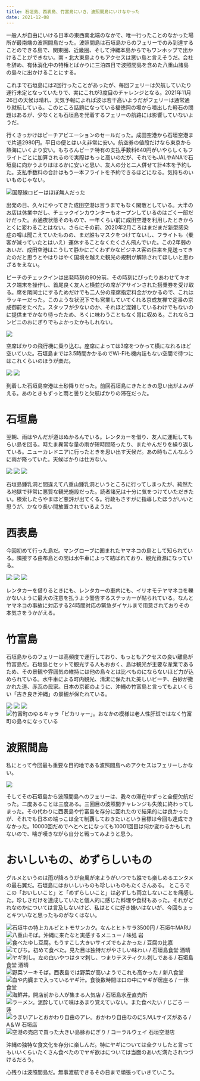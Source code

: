 ```yaml
---
title: 石垣島、西表島、竹富島にいき、波照間島にいけなかった
date: 2021-12-08
---
```


一般人が自由にいける日本の東西南北端のなかで、唯一行ったことのなかった場所が最南端の波照間島だった。波照間島は石垣島からのフェリーでのみ到達することのできる島で、関東圏、近畿圏、そして沖縄本島からでもワンホップで出かけることができない。南・北大東島よりもアクセスは悪い島と言えそうだ。会社を辞め、有休消化中の特権とばかりに三泊四日で波照間島を含めた八重山諸島の島々に出かけることにする。

これまで石垣島には2回行ったことがあったが、毎回フェリーは欠航していたり運行未定となっていたりで、実にこれが3度目のチャレンジとなる。2021年11月26日の天候は晴れ、天気予報によれば波は若干高いようだがフェリーは通常通り就航している。このところ話題になっている福徳岡の場から噴出した軽石の問題はあるが、少なくとも石垣島を発着するフェリーの航路には影響していないようだ。

行くきっかけはピーチアビエーションのセールだった。成田空港から石垣空港まで片道2980円。平日の便とはいえ非常に安い。航空券の値段だけなら東京から熱海にいくより安い。もちろんピーチ特有の支払手数料640円がいやらしくもフライトごとに加算されるので実際はもっと高いのだが、それでもJALやANAで石垣島に向かうよりははるかに安いと思い、友人の分と二人併せて計4本を予約した。支払手数料の合計はもう一本フライトを予約できるほどになる。気持ちのいいものじゃない。

![国際線ロビーはほぼ無人だった](https://photos.smugmug.com/photos/i-X7GP2G9/0/3e7a03ce/X2/i-X7GP2G9-X2.jpg)

出発の日、久々にやってきた成田空港は言うまでもなく閑散としている。大半のお店は休業中だし、チェックインカウンターもオープンしているのはごく一部だけだった。お通夜状態そのもので、一年くらい前に成田空港を利用したときからとくに変わることはない。さらにその前、2020年2月ころはまだまだ新型感染症の噂は聞こえていたものの、まだ誰もマスクをつけてないし、フライトも（乗客が減っていたとはいえ）運休することなくたくさん飛んでいた。この2年弱のあいだ、成田空港はこうして静かにごくわずかなビジネス客の往来を見送ってきたのだと思うとやはりはやく国境を越えた観光の規制が解除されてほしいと思わざるをえない。

ピーチのチェックインは出発時刻の90分前。その時刻にぴったりあわせてキオスク端末を操作し、首尾良く友人と横並びの席がアサインされた搭乗券を受け取る。席を隣同士にするためだけでも二人分の座席指定料金がかかるので、これはラッキーだった。このような状況下でも営業していてくれる京成友禅で定番の京成御前をたべた。スタッフが少ないのか、それほど混雑しているわけでもないのに提供までかなり待ったため、ろくに味わうこともなく胃に収める。これならコンビニのおにぎりでもよかったかもしれない。

![](https://photos.smugmug.com/photos/i-zc8scGm/0/6da04c89/X2/i-zc8scGm-X2.jpg)

空席ばかりの飛行機に乗り込む。座席によっては3席をつかって横になれるほど空いていた。石垣島までは3.5時間かかるのでWi-Fiも機内誌もない空間で待つにはこれくらいのほうが楽だ。

![](https://photos.smugmug.com/photos/i-dH8g8mV/0/b4044410/X2/i-dH8g8mV-X2.jpg)
![](https://photos.smugmug.com/photos/i-QbMPVrQ/0/358e0dde/X2/i-QbMPVrQ-X2.jpg)

到着した石垣島空港は土砂降りだった。前回石垣島にきたときの思い出がよみがえる。あのときもずっと雨と曇りと欠航ばかりの滞在だった。

# 石垣島

翌朝、雨はやんだが道はぬかるんでいる。レンタカーを借り、友人に運転してもらい島を回る。時たま異常な量の雨が短時間降ったり、またやんだりを繰り返している。ニューカレドニアに行ったときを思い出す天候だ。あの時もこんなふうに雨が降っていた。天候ばかりは仕方ない。

![](https://photos.smugmug.com/photos/i-Cx6Ztmh/0/373c88cf/X2/i-Cx6Ztmh-X2.jpg)
![](https://photos.smugmug.com/photos/i-ptzm7FP/0/d387fc93/X2/i-ptzm7FP-X2.jpg)
![](https://photos.smugmug.com/photos/i-pmSjcb5/0/a86658d4/X2/i-pmSjcb5-X2.jpg)

石垣島鍾乳洞と間違えて八重山鍾乳洞というところに行ってしまったが、純然たる地獄で非常に悪質な観光施設だった。読者諸兄は十分に気をつけていただきたい。検索したらやまほど悪評が出てくる。行政もさすがに指導したほうがいいと思うが、かなり長い間放置されているようだ。

# 西表島

今回初めて行った島だ。マングローブに囲まれたヤマネコの島として知られている。隣接する由布島との間は水牛車によって結ばれており、観光資源になっている。

![](https://photos.smugmug.com/photos/i-LckcWK7/0/25993e50/X2/i-LckcWK7-X2.jpg)
![](https://photos.smugmug.com/photos/i-9hDPz7r/0/8c1fd893/X2/i-9hDPz7r-X2.jpg)
![](https://photos.smugmug.com/photos/i-76P4txm/0/7b6dc2fe/X2/i-76P4txm-X2.jpg)

レンタカーを借りるときにも、レンタカーの車内にも、イリオモテヤマネコを轢かないように最大の注意を払うよう警告するステッカーが貼られている。なんとヤマネコの事故に対応する24時間対応の緊急ダイヤルまで用意されておりその本気さをうかがえる。

# 竹富島

石垣島からのフェリーは高頻度で運行しており、もっともアクセスの良い離島が竹富島だ。石垣島とセットで観光する人もおおく、島は観光が主要な産業であるため、その景観や雰囲気の維持には他の島々とは比べものにならないほど力が込められている。水牛車による町内観光、清潔に保たれた美しいビーチ、白砂が撒かれた道、赤瓦の民家。日本の京都のように、沖縄の竹富島と言ってもよいくらい「古き良き沖縄」の景観が保たれている。

![](https://photos.smugmug.com/photos/i-pQgbMRf/0/e064644d/X2/i-pQgbMRf-X2.jpg)
![](https://photos.smugmug.com/photos/i-TLsQLXn/0/88774172/X2/i-TLsQLXn-X2.jpg)
![](https://photos.smugmug.com/photos/i-6pB2SrF/0/f6742d91/X2/i-6pB2SrF-X2.jpg)
![竹富町のゆるキャラ「ピカリャー」。おなかの模様は老人性肝斑ではなく竹富町の島々になっている](https://photos.smugmug.com/photos/i-m2m3TB5/0/51e2faca/X2/i-m2m3TB5-X2.jpg)

# 波照間島

私にとって今回最も重要な目的地である波照間島へのアクセスはフェリーしかない。

![](https://photos.smugmug.com/photos/i-TMvwf7J/0/e6cac044/L/i-TMvwf7J-L.png)

そしてその石垣島から波照間島へのフェリーは、我々の滞在中ずっと全便欠航だった。二度あることは三度ある。三回目の波照間チャレンジも失敗に終わってしまった。その代わりに西表島や竹富島を存分に回れたので結果的には良かったが、それでも日本の端っこは全て制覇しておきたいという目標は今回も達成できなかった。10000回だめでへとへとになっても10001回目は何か変わるかもしれないので、喘ぎ嘆きながら自分と戦ってみようと思う。

# おいしいもの、めずらしいもの

グルメというのは雨が降ろうが台風が来ようがいつでも誰でも楽しめるエンタメの最右翼だ。石垣島にはおいしいものも珍しいものもたくさんある。
ところでこの「おいしいこと」と「めずらしいこと」は必ずしも両立しないことを痛感した。珍しさだけを達成していたと個人的に感じた料理や食材もあった。それがどれなのかについては言及しないけど、私はとくに好き嫌いはないが、今回ちょっとキツいなと思ったものがなくはない。

![石垣牛の特上カルビとトモサンカク。なんとヒトサラ3500円 / 石垣牛MARU](https://photos.smugmug.com/photos/i-t4fNQTt/0/09426c96/X2/i-t4fNQTt-X2.jpg)
![八重山そば。沖縄に来たなと実感するメニュー / 味処 岩](https://photos.smugmug.com/photos/i-6sDGhbd/0/57afa6a4/X2/i-6sDGhbd-X2.jpg)
![食べたゆし豆腐。もうすこし大きいサイズでもよかった / 豆腐の比嘉](https://photos.smugmug.com/photos/i-gmZSp88/0/cdb2307b/X2/i-gmZSp88-X2.jpg)
![てびち。初めて食べた。見た目は独特だがやさしい味わい / 石垣島食堂 酒晴](https://photos.smugmug.com/photos/i-jMJw8XV/0/9075dd69/X2/i-jMJw8XV-X2.jpg)
![ヤギ刺し。左の白いやつはタマ刺し、つまりテスティクル刺しである / 石垣島食堂 酒晴](https://photos.smugmug.com/photos/i-xcKC5Zw/0/f9373913/X2/i-xcKC5Zw-X2.jpg)
![野菜ソーキそば。西表島では野菜が高いようでこれも高かった / 新八食堂](https://photos.smugmug.com/photos/i-8bM5LkB/0/d93b687e/X2/i-8bM5LkB-X2.jpg)
![血や内臓まで入っているヤギ汁。食後数時間は口の中にヤギが居座る / 一休食堂](https://photos.smugmug.com/photos/i-hmXWv7D/0/f2e3dd2c/X2/i-hmXWv7D-X2.jpg)
![海鮮丼。開店前から人が集まる人気店 / 石垣島水産直売所](https://photos.smugmug.com/photos/i-44VH6Hs/0/92370c36/X2/i-44VH6Hs-X2.jpg)
![ラーメン。泥酔していて味はあまり覚えていない。また食べたい / じごろ 一蓮](https://photos.smugmug.com/photos/i-PwXWSVm/0/0ff00091/X2/i-PwXWSVm-X2.jpg)
![うまいアレとおかわり自由のアレ。おかわり自由なのにS,M,Lサイズがある / A＆W 石垣店](https://photos.smugmug.com/photos/i-zLqRqgG/0/ed6348cf/X2/i-zLqRqgG-X2.jpg)
![空港の売店で買った大きい島豚おにぎり / コーラルウェイ 石垣空港店](https://photos.smugmug.com/photos/i-XLKMCCV/0/c63031a9/X2/i-XLKMCCV-X2.jpg)

沖縄の独特な食文化を存分に楽しんだ。特にヤギについては全クリしたと言ってもいいくらいたくさん食べたのでヤギ欲はについては当面のあいだ満たされつづけるだろう。

心残りは波照間島だ。無事渡航できるその日まで頑張っていきていこう。
